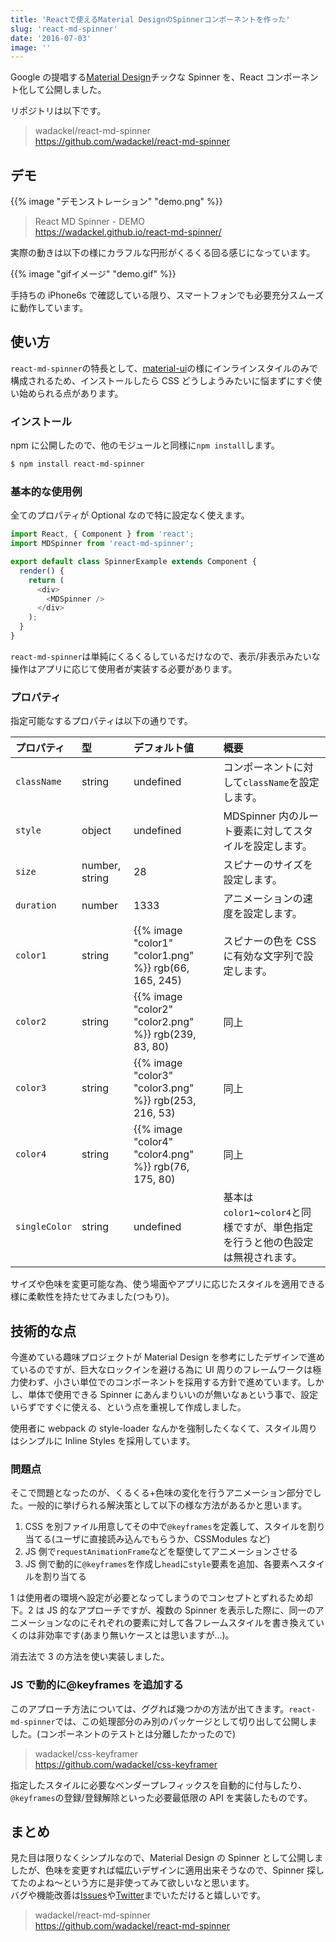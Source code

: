 ```yaml
---
title: 'Reactで使えるMaterial DesignのSpinnerコンポーネントを作った'
slug: 'react-md-spinner'
date: '2016-07-03'
image: ''
---
```


Google の提唱する[Material Design](https://material.google.com/)チックな Spinner を、React コンポーネント化して公開しました。

リポジトリは以下です。

> wadackel/react-md-spinner  
> https://github.com/wadackel/react-md-spinner

## デモ

{{% image "デモンストレーション" "demo.png" %}}

> React MD Spinner - DEMO  
> https://wadackel.github.io/react-md-spinner/

実際の動きは以下の様にカラフルな円形がくるくる回る感じになっています。

{{% image "gifイメージ" "demo.gif" %}}

手持ちの iPhone6s で確認している限り、スマートフォンでも必要充分スムーズに動作しています。

## 使い方

`react-md-spinner`の特長として、[material-ui](http://www.material-ui.com/)の様にインラインスタイルのみで構成されるため、インストールしたら CSS どうしようみたいに悩まずにすぐ使い始められる点があります。

### インストール

npm に公開したので、他のモジュールと同様に`npm install`します。

```bash
$ npm install react-md-spinner
```

### 基本的な使用例

全てのプロパティが Optional なので特に設定なく使えます。

```javascript
import React, { Component } from 'react';
import MDSpinner from 'react-md-spinner';

export default class SpinnerExample extends Component {
  render() {
    return (
      <div>
        <MDSpinner />
      </div>
    );
  }
}
```

`react-md-spinner`は単純にくるくるしているだけなので、表示/非表示みたいな操作はアプリに応じて使用者が実装する必要があります。

### プロパティ

指定可能なするプロパティは以下の通りです。

| プロパティ    | 型             | デフォルト値                                          | 概要                                                                            |
| :------------ | :------------- | :---------------------------------------------------- | :------------------------------------------------------------------------------ |
| `className`   | string         | undefined                                             | コンポーネントに対して`className`を設定します。                                 |
| `style`       | object         | undefined                                             | MDSpinner 内のルート要素に対してスタイルを設定します。                          |
| `size`        | number, string | 28                                                    | スピナーのサイズを設定します。                                                  |
| `duration`    | number         | 1333                                                  | アニメーションの速度を設定します。                                              |
| `color1`      | string         | {{% image "color1" "color1.png" %}} rgb(66, 165, 245) | スピナーの色を CSS に有効な文字列で設定します。                                 |
| `color2`      | string         | {{% image "color2" "color2.png" %}} rgb(239, 83, 80)  | 同上                                                                            |
| `color3`      | string         | {{% image "color3" "color3.png" %}} rgb(253, 216, 53) | 同上                                                                            |
| `color4`      | string         | {{% image "color4" "color4.png" %}} rgb(76, 175, 80)  | 同上                                                                            |
| `singleColor` | string         | undefined                                             | 基本は`color1`~`color4`と同様ですが、単色指定を行うと他の色設定は無視されます。 |

サイズや色味を変更可能な為、使う場面やアプリに応じたスタイルを適用できる様に柔軟性を持たせてみました(つもり)。

## 技術的な点

今進めている趣味プロジェクトが Material Design を参考にしたデザインで進めているのですが、巨大なロックインを避ける為に UI 周りのフレームワークは極力使わず、小さい単位でのコンポーネントを採用する方針で進めています。しかし、単体で使用できる Spinner にあんまりいいのが無いなぁという事で、設定いらずですぐに使える、という点を重視して作成しました。

使用者に webpack の style-loader なんかを強制したくなくて、スタイル周りはシンプルに Inline Styles を採用しています。

### 問題点

そこで問題となったのが、くるくる+色味の変化を行うアニメーション部分でした。一般的に挙げられる解決策として以下の様な方法があるかと思います。

1. CSS を別ファイル用意してその中で`@keyframes`を定義して、スタイルを割り当てる(ユーザに直接読み込んでもらうか、CSSModules など)
2. JS 側で`requestAnimationFrame`などを駆使してアニメーションさせる
3. JS 側で動的に`@keyframes`を作成し`head`に`style`要素を追加、各要素へスタイルを割り当てる

1 は使用者の環境へ設定が必要となってしまうのでコンセプトとずれるため却下。2 は JS 的なアプローチですが、複数の Spinner を表示した際に、同一のアニメーションなのにそれぞれの要素に対して各フレームスタイルを書き換えていくのは非効率です(あまり無いケースとは思いますが...)。

消去法で 3 の方法を使い実装しました。

### JS で動的に@keyframes を追加する

このアプローチ方法については、ググれば幾つかの方法が出てきます。`react-md-spinner`では、この処理部分のみ別のパッケージとして切り出して公開しました。(コンポーネントのテストとは分離したかったので)

> wadackel/css-keyframer  
> https://github.com/wadackel/css-keyframer

指定したスタイルに必要なベンダープレフィックスを自動的に付与したり、`@keyframes`の登録/登録解除といった必要最低限の API を実装したものです。

## まとめ

見た目は限りなくシンプルなので、Material Design の Spinner として公開しましたが、色味を変更すれば幅広いデザインに適用出来そうなので、Spinner 探してたのよね〜という方に是非使ってみて欲しいなと思います。  
バグや機能改善は[Issues](https://github.com/wadackel/react-md-spinner/issues)や[Twitter](https://twitter.com/wadackel)までいただけると嬉しいです。

> wadackel/react-md-spinner  
> https://github.com/wadackel/react-md-spinner
